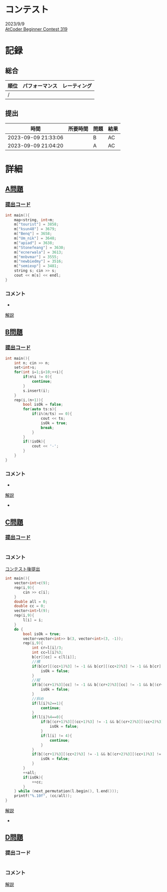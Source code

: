 # コンテスト
2023/9/9<br>
[AtCoder Beginner Contest 319](https://atcoder.jp/contests/abc319)

# 記録
## 総合
|  順位  |  パフォーマンス  | レーティング |
| ---- | ---- | ---- |
|   /   |  |  |

## 提出
|  時間  |  所要時間  |  問題  | 結果 |
| ---- | ---- | ---- | ---- |
| 2023-09-09 21:33:06 |  | B | AC |
| 2023-09-09 21:04:20 |  | A | AC |


# 詳細
## [A問題](https://atcoder.jp/contests/abc319/tasks/abc319_a)
### [提出コード](https://atcoder.jp/contests/abc319/submissions/45354858)
```c++
int main(){
    map<string, int>m;
    m["tourist"] = 3858;
    m["ksun48"] = 3679;
    m["Benq"] = 3658;
    m["Um_nik"] = 3648;
    m["apiad"] = 3638;
    m["Stonefeang"] = 3630;
    m["ecnerwala"] = 3613;
    m["mnbvmar"] = 3555;
    m["newbiedmy"] = 3516;
    m["semiexp"] = 3481;
    string s; cin >> s;
    cout << m[s] << endl;
} 
```

### コメント

* 

[解説](https://atcoder.jp/contests/abc319/editorial/7102)


## [B問題](https://atcoder.jp/contests/abc319/tasks/abc319_b)
### [提出コード](https://atcoder.jp/contests/abc319/submissions/45378199)
```c++
int main(){
    int n; cin >> n;
    set<int>s;
    for(int i=1;i<10;++i){
        if(n%i != 0){
            continue;
        }
        s.insert(i);
    }
    rep(i,(n+1)){
        bool isOk = false;
        for(auto ts:s){
            if(i%(n/ts) == 0){
                cout << ts;
                isOk = true;
                break;
            }
        }
        if(!isOk){
            cout << '-';
        }
    }
}   
```

### コメント

* 

[解説](https://atcoder.jp/contests/abc319/editorial/7099)

* 


## [C問題](https://atcoder.jp/contests/abc319/tasks/abc319_c)
### [提出コード]()

```c++

```

### コメント
[コンテスト後提出](https://atcoder.jp/contests/abc319/submissions/45424117)
```c++
int main(){
    vector<int>c(9);
    rep(i,9){
        cin >> c[i];
    }
    double all = 0;
    double cc = 0;
    vector<int>l(9);
    rep(i,9){
        l[i] = i;
    }
    do {
        bool isOk = true;
        vector<vector<int>> b(3, vector<int>(3, -1));
        rep(i,9){
            int cr=l[i]/3;
            int cc=l[i]%3;
            b[cr][cc] = c[l[i]];
            //横
            if(b[cr][(cc+1)%3] != -1 && b[cr][(cc+2)%3] != -1 && b[cr][(cc+1)%3] == b[cr][(cc+2)%3] && b[cr][(cc+2)%3] != c[i]){
                isOk = false;
            }
            //縦
            if(b[(cr+1)%3][cc] != -1 && b[(cr+2)%3][cc] != -1 && b[(cr+1)%3][cc] == b[(cr+2)%3][cc] && b[(cr+2)%3][cc] != c[i]){
                isOk = false;
            }
            //斜め
            if(l[i]%2==1){
                continue;
            }
            if(l[i]%4==0){
                if(b[(cr+1)%3][(cc+1)%3] != -1 && b[(cr+2)%3][(cc+2)%3] != -1 && b[(cr+1)%3][(cc+1)%3] == b[(cr+2)%3][(cc+2)%3] && b[(cr+2)%3][(cc+2)%3] != c[i]){
                    isOk = false;
                }
                if(l[i] != 4){
                    continue;
                }
            }
            if(b[(cr+1)%3][(cc+2)%3] != -1 && b[(cr+2)%3][(cc+1)%3] != -1 && b[(cr+1)%3][(cc+2)%3] == b[(cr+2)%3][(cc+1)%3] && b[(cr+2)%3][(cc+1)%3] != c[i]){
                isOk = false;
            }
        }
        ++all;
        if(isOk){
            ++cc;
        }
    } while (next_permutation(l.begin(), l.end()));
    printf("%.10f", (cc/all));
}
```

[解説](https://atcoder.jp/contests/abc319/editorial/7114)

* 


## [D問題]()
### 提出コード

```c++

```

### コメント

[解説]()
